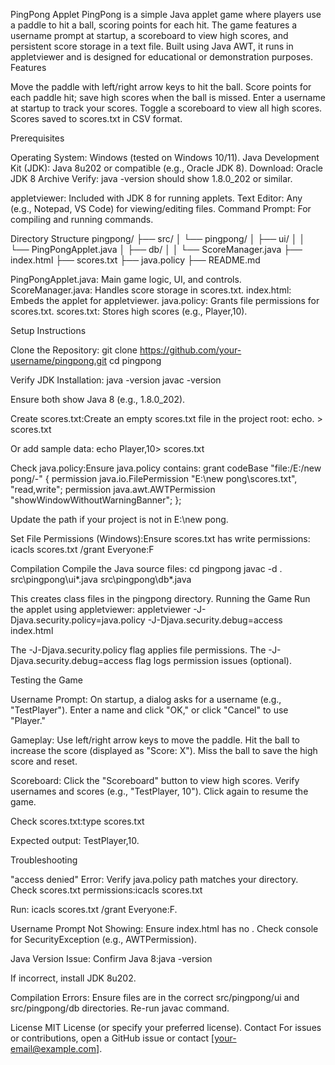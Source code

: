 PingPong Applet
PingPong is a simple Java applet game where players use a paddle to hit a ball, scoring points for each hit. The game features a username prompt at startup, a scoreboard to view high scores, and persistent score storage in a text file. Built using Java AWT, it runs in appletviewer and is designed for educational or demonstration purposes.
Features

Move the paddle with left/right arrow keys to hit the ball.
Score points for each paddle hit; save high scores when the ball is missed.
Enter a username at startup to track your scores.
Toggle a scoreboard to view all high scores.
Scores saved to scores.txt in CSV format.

Prerequisites

Operating System: Windows (tested on Windows 10/11).
Java Development Kit (JDK): Java 8u202 or compatible (e.g., Oracle JDK 8).
Download: Oracle JDK 8 Archive
Verify: java -version should show 1.8.0_202 or similar.


appletviewer: Included with JDK 8 for running applets.
Text Editor: Any (e.g., Notepad, VS Code) for viewing/editing files.
Command Prompt: For compiling and running commands.

Directory Structure
pingpong/
├── src/
│   └── pingpong/
│       ├── ui/
│       │   └── PingPongApplet.java
│       ├── db/
│       │   └── ScoreManager.java
├── index.html
├── scores.txt
├── java.policy
├── README.md


PingPongApplet.java: Main game logic, UI, and controls.
ScoreManager.java: Handles score storage in scores.txt.
index.html: Embeds the applet for appletviewer.
java.policy: Grants file permissions for scores.txt.
scores.txt: Stores high scores (e.g., Player,10).

Setup Instructions

Clone the Repository:
git clone https://github.com/your-username/pingpong.git
cd pingpong


Verify JDK Installation:
java -version
javac -version

Ensure both show Java 8 (e.g., 1.8.0_202).

Create scores.txt:Create an empty scores.txt file in the project root:
echo. > scores.txt

Or add sample data:
echo Player,10> scores.txt


Check java.policy:Ensure java.policy contains:
grant codeBase "file:/E:/new pong/-" {
    permission java.io.FilePermission "E:\\new pong\\scores.txt", "read,write";
    permission java.awt.AWTPermission "showWindowWithoutWarningBanner";
};

Update the path if your project is not in E:\new pong.

Set File Permissions (Windows):Ensure scores.txt has write permissions:
icacls scores.txt /grant Everyone:F



Compilation
Compile the Java source files:
cd pingpong
javac -d . src\pingpong\ui\*.java src\pingpong\db\*.java

This creates class files in the pingpong directory.
Running the Game
Run the applet using appletviewer:
appletviewer -J-Djava.security.policy=java.policy -J-Djava.security.debug=access index.html


The -J-Djava.security.policy flag applies file permissions.
The -J-Djava.security.debug=access flag logs permission issues (optional).

Testing the Game

Username Prompt:
On startup, a dialog asks for a username (e.g., "TestPlayer").
Enter a name and click "OK," or click "Cancel" to use "Player."


Gameplay:
Use left/right arrow keys to move the paddle.
Hit the ball to increase the score (displayed as "Score: X").
Miss the ball to save the high score and reset.


Scoreboard:
Click the "Scoreboard" button to view high scores.
Verify usernames and scores (e.g., "TestPlayer, 10").
Click again to resume the game.


Check scores.txt:type scores.txt

Expected output: TestPlayer,10.

Troubleshooting

"access denied" Error:
Verify java.policy path matches your directory.
Check scores.txt permissions:icacls scores.txt

Run: icacls scores.txt /grant Everyone:F.


Username Prompt Not Showing:
Ensure index.html has no <param name="username" value="Player">.
Check console for SecurityException (e.g., AWTPermission).


Java Version Issue:
Confirm Java 8:java -version


If incorrect, install JDK 8u202.


Compilation Errors:
Ensure files are in the correct src/pingpong/ui and src/pingpong/db directories.
Re-run javac command.



License
MIT License (or specify your preferred license).
Contact
For issues or contributions, open a GitHub issue or contact [your-email@example.com].
